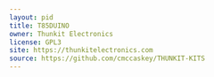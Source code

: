 ```yaml
---
layout: pid
title: T85DUINO
owner: Thunkit Electronics
license: GPL3
site: https://thunkitelectronics.com
source: https://github.com/cmccaskey/THUNKIT-KITS
---
```

